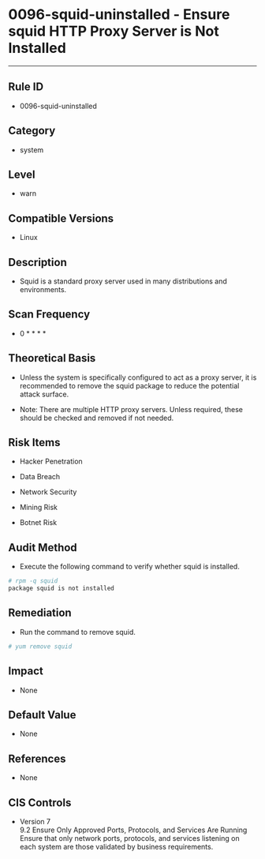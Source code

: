 # 0096-squid-uninstalled - Ensure squid HTTP Proxy Server is Not Installed
---

## Rule ID

- 0096-squid-uninstalled


## Category

- system


## Level

- warn


## Compatible Versions


- Linux




## Description


- Squid is a standard proxy server used in many distributions and environments.



## Scan Frequency
- 0 * * * *

## Theoretical Basis


- Unless the system is specifically configured to act as a proxy server, it is recommended to remove the squid package to reduce the potential attack surface.



- Note: There are multiple HTTP proxy servers. Unless required, these should be checked and removed if not needed.



## Risk Items


- Hacker Penetration



- Data Breach



- Network Security



- Mining Risk



- Botnet Risk



## Audit Method
- Execute the following command to verify whether squid is installed.

```bash
# rpm -q squid
package squid is not installed
```



## Remediation
- Run the command to remove squid.
```bash
# yum remove squid
```



## Impact


- None




## Default Value


- None




## References


- None



## CIS Controls


- Version 7<br>
    9.2 Ensure Only Approved Ports, Protocols, and Services Are Running<br>
       Ensure that only network ports, protocols, and services listening on each system are those validated by business requirements.
